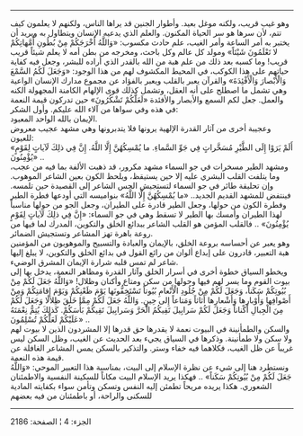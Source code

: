 ------------------------------------------------------------------------

وهو غيب قريب، ولكنه موغل بعيد. وأطوار الجنين قد يراها الناس، ولكنهم لا
يعلمون كيف تتم، لأن سرها هو سر الحياة المكنون. والعلم الذي يدعيه الإنسان
ويتطاول به ويريد أن يختبر به أمر الساعة وأمر الغيب، علم حادث مكسوب:
«وَاللَّهُ أَخْرَجَكُمْ مِنْ بُطُونِ أُمَّهاتِكُمْ لا تَعْلَمُونَ شَيْئاً» ومولد كل عالم وكل باحث،
ومخرجه من بطن أمه لا يعلم شيئاً قريب قريب! وما كسبه بعد ذلك من علم هبة من
الله بالقدر الذي أراده للبشر، وجعل فيه كفاية حياتهم على هذا الكوكب، في
المحيط المكشوف لهم من هذا الوجود: «وَجَعَلَ لَكُمُ السَّمْعَ وَالْأَبْصارَ وَالْأَفْئِدَةَ»
والقرآن يعبر بالقلب ويعبر بالفؤاد عن مجموع مدارك الإنسان الواعية وهي
تشمل ما اصطلح على أنه العقل، وتشمل كذلك قوى الإلهام الكامنة المجهولة
الكنه والعمل. جعل لكم السمع والأبصار والأفئدة «لَعَلَّكُمْ تَشْكُرُونَ» حين تدركون
قيمة النعمة في هذه وفي سواها من آلاء الله عليكم. وأول الشكر:  
الإيمان بالله الواحد المعبود.  
وعجيبة أخرى من آثار القدرة الإلهية يرونها فلا يتدبرونها وهي مشهد عجيب
معروض للعيون:  
«أَلَمْ يَرَوْا إِلَى الطَّيْرِ مُسَخَّراتٍ فِي جَوِّ السَّماءِ. ما يُمْسِكُهُنَّ إِلَّا اللَّهُ. إِنَّ فِي ذلِكَ
لَآياتٍ لِقَوْمٍ يُؤْمِنُونَ» ..  
ومشهد الطير مسخرات في جو السماء مشهد مكرور، قد ذهبت الألفة بما فيه من
عجب، وما يتلفت القلب البشري عليه إلا حين يستيقظ، ويلحظ الكون بعين الشاعر
الموهوب. وإن تحليقة طائر في جو السماء لتستجيش الحس الشاعر إلى القصيدة
حين تلمسه. فينتفض للمشهد القديم الجديد.. «ما يُمْسِكُهُنَّ إِلَّا اللَّهُ» بنواميسه
التي أودعها فطرة الطير وفطرة الكون من حولها، وجعل الطير قادرة على
الطيران، وجعل الجو من حولها مناسباً لهذا الطيران وأمسك بها الطير لا تسقط
وهي في جو السماء: «إِنَّ فِي ذلِكَ لَآياتٍ لِقَوْمٍ يُؤْمِنُونَ» .. فالقلب المؤمن هو
القلب الشاعر ببدائع الخلق والتكوين، المدرك لما فيها من روعة باهرة تهز
المشاعر وتستجيش الضمائر.  
وهو يعبر عن أحساسه بروعة الخلق، بالإيمان والعبادة والتسبيح والموهوبون من
المؤمنين هبة التعبير، قادرون على إبداع ألوان من رائع القول في بدائع
الخلق والتكوين، لا يبلغ إليها شاعر لم تمس قلبه شرارة الإيمان المشرق
الوضيء.  
ويخطو السياق خطوة أخرى في أسرار الخلق وآثار القدرة ومظاهر النعمة، يدخل
بها إلى بيوت القوم وما يسر لهم فيها وحولها من سكن ومتاع وأكنان وظلال!
«وَاللَّهُ جَعَلَ لَكُمْ مِنْ بُيُوتِكُمْ سَكَناً، وَجَعَلَ لَكُمْ مِنْ جُلُودِ الْأَنْعامِ بُيُوتاً تَسْتَخِفُّونَها
يَوْمَ ظَعْنِكُمْ وَيَوْمَ إِقامَتِكُمْ وَمِنْ أَصْوافِها وَأَوْبارِها وَأَشْعارِها أَثاثاً وَمَتاعاً إِلى
حِينٍ. وَاللَّهُ جَعَلَ لَكُمْ مِمَّا خَلَقَ ظِلالًا وَجَعَلَ لَكُمْ مِنَ الْجِبالِ أَكْناناً وَجَعَلَ لَكُمْ
سَرابِيلَ تَقِيكُمُ الْحَرَّ وَسَرابِيلَ تَقِيكُمْ بَأْسَكُمْ. كَذلِكَ يُتِمُّ نِعْمَتَهُ عَلَيْكُمْ لَعَلَّكُمْ
تُسْلِمُونَ» ..  
والسكن والطمأنينة في البيوت نعمة لا يقدرها حق قدرها إلا المشردون الذين
لا بيوت لهم ولا سكن ولا طمأنينة. وذكرها في السياق يجيء بعد الحديث عن
الغيب، وظل السكن ليس غريباً عن ظل الغيب، فكلاهما فيه خفاء وستر. والتذكير
بالسكن يمس المشاعر الغافلة عن قيمة هذه النعمة.  
ونستطرد هنا إلى شيء عن نظرة الإسلام إلى البيت، بمناسبة هذا التعبير
الموحي: «وَاللَّهُ جَعَلَ لَكُمْ مِنْ بُيُوتِكُمْ سَكَناً» .. فهكذا يريد الإسلام البيت مكاناً
للسكينة النفسية والاطمئنان الشعوري. هكذا يريده مريحاً تطمئن إليه النفس
وتسكن وتأمن سواء بكفايته المادية للسكنى والراحة، أو باطمئنان من فيه
بعضهم

------------------------------------------------------------------------

الجزء: 4 ¦ الصفحة: 2186
